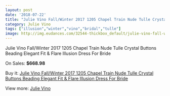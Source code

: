 ```yaml
---
layout: post
date: '2018-07-22'
title: "Julie Vino Fall/Winter 2017 1205 Chapel Train Nude Tulle Crystal Buttons Beading Elegant Fit & Flare Illusion Dress For Bride"
category: Julie Vino
tags: ["illusion","winter","vino","bridal","tulle"]
image: http://img.eudances.com/32544-thickbox_default/julie-vino-fall-winter-2017-1205-chapel-train-nude-tulle-crystal-buttons-beading-elegant-fit-flare-illusion-dress-for-bride.jpg
---
```

Julie Vino Fall/Winter 2017 1205 Chapel Train Nude Tulle Crystal Buttons Beading Elegant Fit & Flare Illusion Dress For Bride

On Sales: **$668.98**
<a href="https://www.eudances.com/en/julie-vino/10079-julie-vino-fall-winter-2017-1205-chapel-train-nude-tulle-crystal-buttons-beading-elegant-fit-flare-illusion-dress-for-bride.html"><amp-img layout="responsive" width="600" height="600" src="//img.eudances.com/32544-thickbox_default/julie-vino-fall-winter-2017-1205-chapel-train-nude-tulle-crystal-buttons-beading-elegant-fit-flare-illusion-dress-for-bride.jpg" alt="Julie Vino Fall/Winter 2017 1205 Chapel Train Nude Tulle Crystal Buttons Beading Elegant Fit & Flare Illusion Dress For Bride 0" /></a>
<a href="https://www.eudances.com/en/julie-vino/10079-julie-vino-fall-winter-2017-1205-chapel-train-nude-tulle-crystal-buttons-beading-elegant-fit-flare-illusion-dress-for-bride.html"><amp-img layout="responsive" width="600" height="600" src="//img.eudances.com/32549-thickbox_default/julie-vino-fall-winter-2017-1205-chapel-train-nude-tulle-crystal-buttons-beading-elegant-fit-flare-illusion-dress-for-bride.jpg" alt="Julie Vino Fall/Winter 2017 1205 Chapel Train Nude Tulle Crystal Buttons Beading Elegant Fit & Flare Illusion Dress For Bride 1" /></a>
<a href="https://www.eudances.com/en/julie-vino/10079-julie-vino-fall-winter-2017-1205-chapel-train-nude-tulle-crystal-buttons-beading-elegant-fit-flare-illusion-dress-for-bride.html"><amp-img layout="responsive" width="600" height="600" src="//img.eudances.com/32548-thickbox_default/julie-vino-fall-winter-2017-1205-chapel-train-nude-tulle-crystal-buttons-beading-elegant-fit-flare-illusion-dress-for-bride.jpg" alt="Julie Vino Fall/Winter 2017 1205 Chapel Train Nude Tulle Crystal Buttons Beading Elegant Fit & Flare Illusion Dress For Bride 2" /></a>
<a href="https://www.eudances.com/en/julie-vino/10079-julie-vino-fall-winter-2017-1205-chapel-train-nude-tulle-crystal-buttons-beading-elegant-fit-flare-illusion-dress-for-bride.html"><amp-img layout="responsive" width="600" height="600" src="//img.eudances.com/32547-thickbox_default/julie-vino-fall-winter-2017-1205-chapel-train-nude-tulle-crystal-buttons-beading-elegant-fit-flare-illusion-dress-for-bride.jpg" alt="Julie Vino Fall/Winter 2017 1205 Chapel Train Nude Tulle Crystal Buttons Beading Elegant Fit & Flare Illusion Dress For Bride 3" /></a>
<a href="https://www.eudances.com/en/julie-vino/10079-julie-vino-fall-winter-2017-1205-chapel-train-nude-tulle-crystal-buttons-beading-elegant-fit-flare-illusion-dress-for-bride.html"><amp-img layout="responsive" width="600" height="600" src="//img.eudances.com/32546-thickbox_default/julie-vino-fall-winter-2017-1205-chapel-train-nude-tulle-crystal-buttons-beading-elegant-fit-flare-illusion-dress-for-bride.jpg" alt="Julie Vino Fall/Winter 2017 1205 Chapel Train Nude Tulle Crystal Buttons Beading Elegant Fit & Flare Illusion Dress For Bride 4" /></a>
<a href="https://www.eudances.com/en/julie-vino/10079-julie-vino-fall-winter-2017-1205-chapel-train-nude-tulle-crystal-buttons-beading-elegant-fit-flare-illusion-dress-for-bride.html"><amp-img layout="responsive" width="600" height="600" src="//img.eudances.com/32545-thickbox_default/julie-vino-fall-winter-2017-1205-chapel-train-nude-tulle-crystal-buttons-beading-elegant-fit-flare-illusion-dress-for-bride.jpg" alt="Julie Vino Fall/Winter 2017 1205 Chapel Train Nude Tulle Crystal Buttons Beading Elegant Fit & Flare Illusion Dress For Bride 5" /></a>

Buy it: [Julie Vino Fall/Winter 2017 1205 Chapel Train Nude Tulle Crystal Buttons Beading Elegant Fit & Flare Illusion Dress For Bride](https://www.eudances.com/en/julie-vino/10079-julie-vino-fall-winter-2017-1205-chapel-train-nude-tulle-crystal-buttons-beading-elegant-fit-flare-illusion-dress-for-bride.html "Julie Vino Fall/Winter 2017 1205 Chapel Train Nude Tulle Crystal Buttons Beading Elegant Fit & Flare Illusion Dress For Bride")

View more: [Julie Vino](https://www.eudances.com/en/100-julie-vino "Julie Vino")